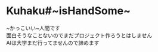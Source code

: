 # Kuhaku#~isHandSome~
~かっこいい~人間です<br>
面白そうなことないのでまだプロジェクト作ろうとはしません<br>
AIは大学まだ行ってませんので諦めます
<!---
voidKuhaku/voidKuhaku is a ✨ special ✨ repository because its `README.md` (this file) appears on your GitHub profile.
You can click the Preview link to take a look at your changes.
--->
